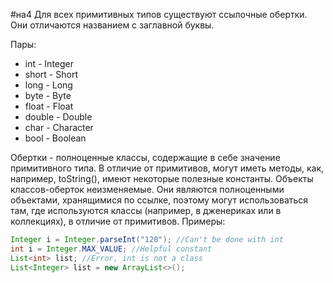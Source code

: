 #на4
Для всех примитивных типов существуют ссылочные обертки. Они отличаются названием с заглавной буквы.

Пары:
* int - Integer
* short - Short
* long - Long
* byte - Byte
* float - Float
* double - Double
* char - Character
* bool - Boolean

Обертки - полноценные классы, содержащие в себе значение примитивного типа.
В отличие от примитивов, могут иметь методы, как, например, toString(), имеют некоторые полезные константы.
Объекты классов-оберток неизменяемые.
Они являются полноценными объектами, хранящимися по ссылке, поэтому могут использоваться там, где используются классы (например, в дженериках или в коллекциях), в отличие от примитивов.
Примеры:

```java
Integer i = Integer.parseInt("120"); //Can't be done with int
int i = Integer.MAX_VALUE; //Helpful constant
List<int> list; //Error, int is not a class
List<Integer> list = new ArrayList<>();
```
